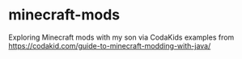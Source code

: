 # minecraft-mods
Exploring Minecraft mods with my son via CodaKids examples from https://codakid.com/guide-to-minecraft-modding-with-java/
